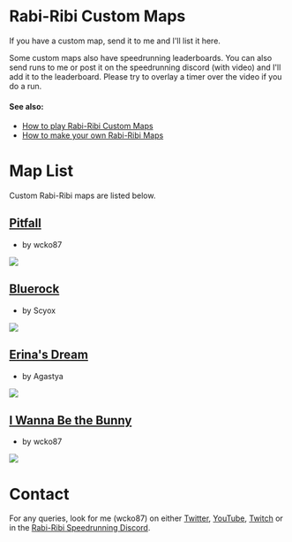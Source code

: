 # Rabi-Ribi Custom Maps

If you have a custom map, send it to me and I'll list it here.

Some custom maps also have speedrunning leaderboards. You can also send runs to me or post it on the speedrunning discord (with video) and I'll add it to the leaderboard. Please try to overlay a timer over the video if you do a run.

#### See also:
* [How to play Rabi-Ribi Custom Maps](https://wcko87.github.io/rabiribi-map-editing/runningcustommaps)
* [How to make your own Rabi-Ribi Maps](https://wcko87.github.io/rabiribi-map-editing/)

# Map List

Custom Rabi-Ribi maps are listed below.

## [Pitfall](maps/pitfall/)

* by wcko87

![](https://user-images.githubusercontent.com/27341392/29963766-97ab1f86-8f3a-11e7-91ff-0eb0b6d52b8e.png)

## [Bluerock](maps/bluerock/)

* by Scyox

![](https://user-images.githubusercontent.com/27341392/30407139-1389ecc0-9929-11e7-8341-56481ea88a93.jpg)

## [Erina's Dream](maps/erinas_dream/)

* by Agastya

![](https://user-images.githubusercontent.com/27341392/30551643-afe6f444-9ccd-11e7-8017-9c9a279cdf1b.jpg)

## [I Wanna Be the Bunny](maps/iwannabethebunny/)

* by wcko87

![](https://user-images.githubusercontent.com/27341392/31755628-06b5cb26-b4d2-11e7-8330-fdc2b1a43312.png)


# Contact

For any queries, look for me (wcko87) on either [Twitter](https://twitter.com/wcko87), [YouTube](https://www.youtube.com/user/wcko87), [Twitch](https://www.twitch.tv/wcko87) or in the [Rabi-Ribi Speedrunning Discord](https://discord.gg/dDfpNAr).
